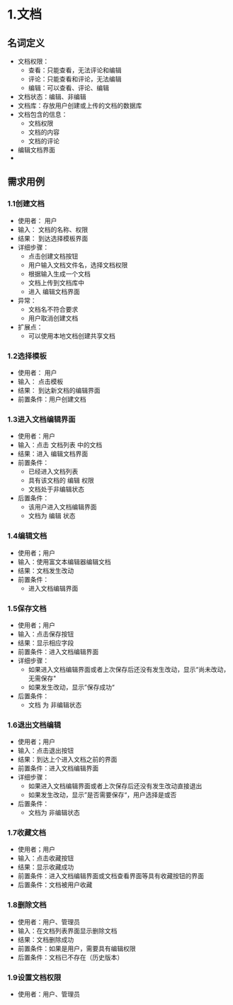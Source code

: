 
# 1.文档
## 名词定义
- 文档权限：
  - 查看：只能查看，无法评论和编辑
  - 评论：只能查看和评论，无法编辑
  - 编辑：可以查看、评论、编辑
- 文档状态：编辑、非编辑
- 文档库：存放用户创建或上传的文档的数据库
- 文档包含的信息：
  - 文档权限
  - 文档的内容
  - 文档的评论
- 编辑文档界面
- 

  

## 需求用例
### 1.1创建文档
- 使用者： 用户
- 输入： 文档的名称、权限
- 结果： 到达选择模板界面
- 详细步骤：
  - 点击创建文档按钮
  - 用户输入文档文件名，选择文档权限
  - 根据输入生成一个文档
  - 文档上传到文档库中
  - 进入 编辑文档界面
- 异常：
  - 文档名不符合要求
  - 用户取消创建文档
- 扩展点： 
  - 可以使用本地文档创建共享文档

### 1.2选择模板
- 使用者： 用户
- 输入： 点击模板
- 结果： 到达新文档的编辑界面
- 前置条件：用户创建文档

### 1.3进入文档编辑界面
- 使用者：用户
- 输入：点击 文档列表 中的文档
- 结果：进入 编辑文档界面
- 前置条件：
  - 已经进入文档列表
  - 具有该文档的 编辑 权限
  - 文档处于非编辑状态
- 后置条件：
  - 该用户进入文档编辑界面
  - 文档为 编辑 状态

### 1.4编辑文档
- 使用者；用户
- 输入：使用富文本编辑器编辑文档
- 结果：文档发生改动
- 前置条件：
  - 进入文档编辑界面

### 1.5保存文档
- 使用者；用户
- 输入：点击保存按钮
- 结果：显示相应字段
- 前置条件：进入文档编辑界面
- 详细步骤：
  - 如果进入文档编辑界面或者上次保存后还没有发生改动，显示“尚未改动，无需保存"
  - 如果发生改动，显示”保存成功“
- 后置条件：
  - 文档 为 非编辑状态

### 1.6退出文档编辑
- 使用者；用户
- 输入：点击退出按钮
- 结果：到达上个进入文档之前的界面
- 前置条件：进入文档编辑界面
- 详细步骤：
  - 如果进入文档编辑界面或者上次保存后还没有发生改动直接退出
  - 如果发生改动，显示”是否需要保存“，用户选择是或否
- 后置条件：
  - 文档为 非编辑状态  

### 1.7收藏文档
- 使用者；用户
- 输入：点击收藏按钮
- 结果：显示收藏成功
- 前置条件：进入文档编辑界面或文档查看界面等具有收藏按钮的界面
- 后置条件：文档被用户收藏

### 1.8删除文档
- 使用者：用户、管理员
- 输入：在文档列表界面显示删除文档
- 结果：文档删除成功
- 前置条件：如果是用户，需要具有编辑权限
- 后置条件：文档已不存在（历史版本）

### 1.9设置文档权限
- 使用者：用户、管理员



